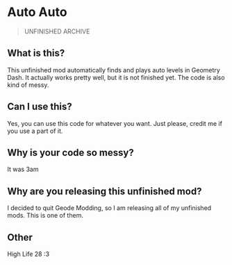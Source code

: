 # Auto Auto

> UNFINISHED ARCHIVE

## What is this?

This unfinished mod automatically finds and plays auto levels in Geometry Dash. It actually works pretty well, but it is not finished yet. The code is also kind of messy.

## Can I use this?

Yes, you can use this code for whatever you want. Just please, credit me if you use a part of it.

## Why is your code so messy?

It was 3am

## Why are you releasing this unfinished mod?

I decided to quit Geode Modding, so I am releasing all of my unfinished mods. This is one of them.

## Other

High Life 28 :3
